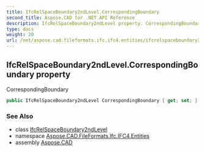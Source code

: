 ```yaml
---
title: IfcRelSpaceBoundary2ndLevel.CorrespondingBoundary
second_title: Aspose.CAD for .NET API Reference
description: IfcRelSpaceBoundary2ndLevel property. CorrespondingBoundary
type: docs
weight: 20
url: /net/aspose.cad.fileformats.ifc.ifc4.entities/ifcrelspaceboundary2ndlevel/correspondingboundary/
---
```

## IfcRelSpaceBoundary2ndLevel.CorrespondingBoundary property

CorrespondingBoundary

```csharp
public IfcRelSpaceBoundary2ndLevel CorrespondingBoundary { get; set; }
```

### See Also

* class [IfcRelSpaceBoundary2ndLevel](../)
* namespace [Aspose.CAD.FileFormats.Ifc.IFC4.Entities](../../ifcrelspaceboundary2ndlevel/)
* assembly [Aspose.CAD](../../../)


